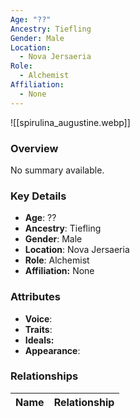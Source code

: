 ```yaml
---
Age: "??"
Ancestry: Tiefling
Gender: Male
Location:
  - Nova Jersaeria
Role:
  - Alchemist
Affiliation:
  - None
---
```


![[spirulina_augustine.webp]]

### Overview
No summary available.

### Key Details
- **Age**: ??
- **Ancestry**: Tiefling
- **Gender**: Male
- **Location**: Nova Jersaeria
- **Role**: Alchemist
- **Affiliation:** None

### Attributes
- **Voice**: 
- **Traits**: 
- **Ideals:** 
- **Appearance**:

### Relationships

| Name  | Relationship |
| ----- | ------------ |

